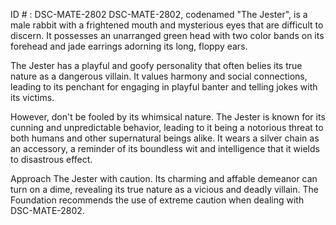 ID # : DSC-MATE-2802
DSC-MATE-2802, codenamed "The Jester", is a male rabbit with a frightened mouth and mysterious eyes that are difficult to discern. It possesses an unarranged green head with two color bands on its forehead and jade earrings adorning its long, floppy ears. 

The Jester has a playful and goofy personality that often belies its true nature as a dangerous villain. It values harmony and social connections, leading to its penchant for engaging in playful banter and telling jokes with its victims. 

However, don't be fooled by its whimsical nature. The Jester is known for its cunning and unpredictable behavior, leading to it being a notorious threat to both humans and other supernatural beings alike. It wears a silver chain as an accessory, a reminder of its boundless wit and intelligence that it wields to disastrous effect. 

Approach The Jester with caution. Its charming and affable demeanor can turn on a dime, revealing its true nature as a vicious and deadly villain. The Foundation recommends the use of extreme caution when dealing with DSC-MATE-2802.